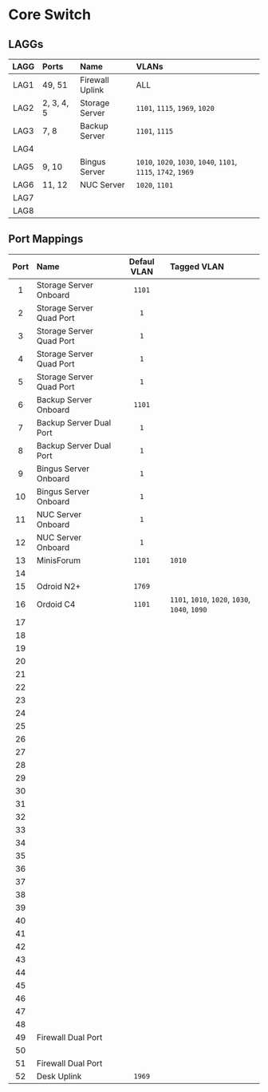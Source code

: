 # Core Switch

## LAGGs

| LAGG  | Ports      | Name            | VLANs                                                          |
| :---: | :--------- | :-------------- | :------------------------------------------------------------- |
| LAG1  | 49, 51     | Firewall Uplink | ALL                                                            |
| LAG2  | 2, 3, 4, 5 | Storage Server  | `1101`, `1115`, `1969`, `1020`                                 |
| LAG3  | 7, 8       | Backup Server   | `1101`, `1115`                                                 |
| LAG4  |            |                 |                                                                |
| LAG5  | 9, 10      | Bingus Server   | `1010`, `1020`, `1030`, `1040`, `1101`, `1115`, `1742`, `1969` |
| LAG6  | 11, 12     | NUC Server      | `1020`, `1101`                                                 |
| LAG7  |            |                 |                                                                |
| LAG8  |            |                 |                                                                |

## Port Mappings

| Port  | Name                     | Defaul VLAN | Tagged VLAN                                    |
| :---: | :----------------------- | :---------: | :--------------------------------------------- |
|   1   | Storage Server Onboard   |   `1101`    |                                                |
|   2   | Storage Server Quad Port |     `1`     |                                                |
|   3   | Storage Server Quad Port |     `1`     |                                                |
|   4   | Storage Server Quad Port |     `1`     |                                                |
|   5   | Storage Server Quad Port |     `1`     |                                                |
|   6   | Backup Server Onboard    |   `1101`    |                                                |
|   7   | Backup Server Dual Port  |     `1`     |                                                |
|   8   | Backup Server Dual Port  |     `1`     |                                                |
|   9   | Bingus Server Onboard    |     `1`     |                                                |
|  10   | Bingus Server Onboard    |     `1`     |                                                |
|  11   | NUC Server Onboard       |     `1`     |                                                |
|  12   | NUC Server Onboard       |     `1`     |                                                |
|  13   | MinisForum               |   `1101`    | `1010`                                         |
|  14   |                          |             |                                                |
|  15   | Odroid N2+               |   `1769`    |                                                |
|  16   | Ordoid C4                |   `1101`    | `1101`, `1010`, `1020`, `1030`, `1040`, `1090` |
|  17   |                          |             |                                                |
|  18   |                          |             |                                                |
|  19   |                          |             |                                                |
|  20   |                          |             |                                                |
|  21   |                          |             |                                                |
|  22   |                          |             |                                                |
|  23   |                          |             |                                                |
|  24   |                          |             |                                                |
|  25   |                          |             |                                                |
|  26   |                          |             |                                                |
|  27   |                          |             |                                                |
|  28   |                          |             |                                                |
|  29   |                          |             |                                                |
|  30   |                          |             |                                                |
|  31   |                          |             |                                                |
|  32   |                          |             |                                                |
|  33   |                          |             |                                                |
|  34   |                          |             |                                                |
|  35   |                          |             |                                                |
|  36   |                          |             |                                                |
|  37   |                          |             |                                                |
|  38   |                          |             |                                                |
|  39   |                          |             |                                                |
|  40   |                          |             |                                                |
|  41   |                          |             |                                                |
|  42   |                          |             |                                                |
|  43   |                          |             |                                                |
|  44   |                          |             |                                                |
|  45   |                          |             |                                                |
|  46   |                          |             |                                                |
|  47   |                          |             |                                                |
|  48   |                          |             |                                                |
|  49   | Firewall Dual Port       |             |                                                |
|  50   |                          |             |                                                |
|  51   | Firewall Dual Port       |             |                                                |
|  52   | Desk Uplink              |   `1969`    |                                                |
